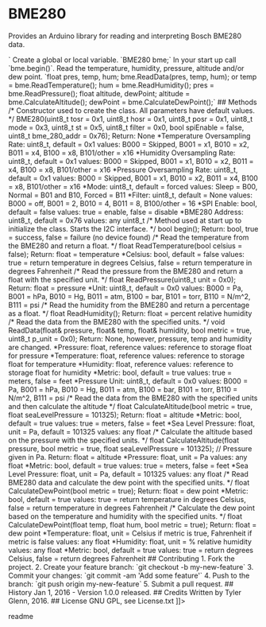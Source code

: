 # BME280
Provides an Arduino library for reading and interpreting Bosch BME280 data.
<snippet>
<content>
<![CDATA[
# Summary
Reads temperature, humidity, and pressure. Calculates altitude and dew point. Provides functions for english and metric. Also reads pressure in Pa, hPa, inHg, atm, bar, torr, N/m^2 and psi.

## Installation
To use this library download the zip file, uncompress it to a folder named BME280. Move the folder to {Arduino Path}/libraries.

## Usage
Include the library at the top of your Arduino script. `#include <BME280>`
Create a global or local variable. `BME280 bme;`
In your start up call `bme.begin()`.
Read the temperature, humidity, pressure, altitude and/or dew point.
`float pres, temp, hum;
bme.ReadData(pres, temp, hum);
or
temp = bme.ReadTemperature();
hum = bme.ReadHumidity();
pres = bme.ReadPressure();

float altitude, dewPoint;
altitude = bme.CalculateAltitude();
dewPoint = bme.CalculateDewPoint();`

## Methods
/* Constructor used to create the class. All parameters have default values. */

BME280(uint8_t tosr = 0x1, uint8_t hosr = 0x1, uint8_t posr = 0x1, uint8_t mode = 0x3,
  uint8_t st = 0x5, uint8_t filter = 0x0, bool spiEnable = false,
  uint8_t bme_280_addr = 0x76);  

  Return: None

    *Temperature Oversampling Rate: uint8_t, default = 0x1
      values: B000 = Skipped, B001 = x1, B010 = x2, B011 = x4, B100 = x8, B101/other = x16

    *Humidity Oversampling Rate: uint8_t, default = 0x1
      values: B000 = Skipped, B001 = x1, B010 = x2, B011 = x4, B100 = x8, B101/other = x16

    *Pressure Oversampling Rate: uint8_t, default = 0x1
      values: B000 = Skipped, B001 = x1, B010 = x2, B011 = x4, B100 = x8, B101/other = x16

    *Mode: uint8_t, default = forced
      values: Sleep = B00, Normal = B01 and B10, Forced = B11

    *Filter: uint8_t, default = None
      values: B000 = off, B001 = 2, B010 = 4, B011 = 8, B100/other = 16

    *SPI Enable: bool, default = false
      values: true = enable, false = disable

    *BME280 Address: uint8_t, default = 0x76
      values: any uint8_t



/* Method used at start up to initialize the class. Starts the I2C interface. */
bool  begin();
  Return: bool, true = success, false = failure (no device found)

/* Read the temperature from the BME280 and return a float. */
float ReadTemperature(bool celsius = false);
  Return: float = temperature

*Celsius: bool, default = false
  values: true = return temperature in degrees Celsius, false = return
  temperature in degrees Fahrenheit

/* Read the pressure from the BME280 and return a float with the specified unit. */
float ReadPressure(uint8_t unit = 0x0);  
  Return: float = pressure

    *Unit: uint8_t, default = 0x0
      values: B000 = Pa, B001 = hPa, B010 = Hg, B011 = atm, B100 = bar,
      B101 = torr, B110 = N/m^2, B111 = psi

/* Read the humidity from the BME280 and return a percentage as a float. */
float ReadHumidity();
  Return: float = percent relative humidity

/* Read the data from the BME280 with the specified units. */
void  ReadData(float& pressure, float& temp, float& humidity, bool metric = true, uint8_t p_unit = 0x0);
  Return: None, however, pressure, temp and humidity are changed.

    *Pressure: float, reference
      values: reference to storage float for pressure

    *Temperature: float, reference
      values: reference to storage float for temperature

    *Humidity: float, reference
      values: reference to storage float for humidity

    *Metric: bool, default = true
      values: true = meters, false = feet

    *Pressure Unit: uint8_t, default = 0x0
        values: B000 = Pa, B001 = hPa, B010 = Hg, B011 = atm, B100 = bar,
        B101 = torr, B110 = N/m^2, B111 = psi

/* Read the data from the BME280 with the specified units and then calculate the altitude */
float CalculateAltitude(bool metric = true, float seaLevelPressure = 101325);
  Return: float = altitude

    *Metric: bool, default = true
      values: true = meters, false = feet

    *Sea Level Pressure: float, unit = Pa, default = 101325
      values:  any float

/* Calculate the altitude based on the pressure with the specified units. */
float CalculateAltitude(float pressure, bool metric = true, float seaLevelPressure = 101325); // Pressure given in Pa.
  Return: float = altitude

    *Pressure: float, unit = Pa
      values: any float

    *Metric: bool, default = true
      values: true = meters, false = feet

    *Sea Level Pressure: float, unit = Pa, default = 101325
      values:  any float

/* Read BME280 data and calculate the dew point with the specified units. */
float CalculateDewPoint(bool metric = true);
  Return: float = dew point

    *Metric: bool, default = true
      values: true = return temperature in degrees Celsius, false = return
      temperature in degrees Fahrenheit

/* Calculate the dew point based on the temperature and humidity with the specified units. */
float CalculateDewPoint(float temp, float hum, bool metric = true);
  Return: float = dew point

    *Temperature: float, unit = Celsius if metric is true, Fahrenheit if metric is false
      values: any float

    *Humidity: float, unit = % relative humidity
      values: any float

    *Metric: bool, default = true
      values: true = return degrees Celsius, false = return degrees Fahrenheit

## Contributing
1. Fork the project.
2. Create your feature branch: `git checkout -b my-new-feature`
3. Commit your changes: `git commit -am 'Add some feature'`
4. Push to the branch: `git push origin my-new-feature`
5. Submit a pull request.

## History
Jan 1, 2016 - Version 1.0.0 released.

## Credits
Written by Tyler Glenn, 2016.

## License
GNU GPL, see License.txt
]]></content>
  <tabTrigger>readme</tabTrigger>
</snippet>
